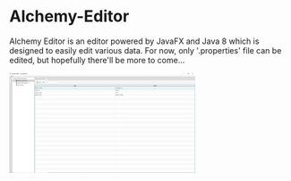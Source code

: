# Alchemy-Editor

Alchemy Editor is an editor powered by JavaFX and Java 8 which is designed to easily edit various data. 
For now, only '.properties' file can be edited, but hopefully there'll be more to come...

<img src="https://raw.githubusercontent.com/GnosticOccultist/Alchemy-Framework/master/docs/screenshot_1.PNG" alt="Properties editor" height="180px">